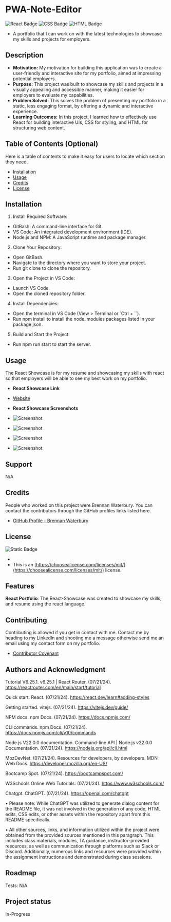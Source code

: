 # PWA-Note-Editor

![React Badge](https://img.shields.io/badge/React-(50%25)-blue)
![CSS Badge](https://img.shields.io/badge/CSS-(30%25)-lightblue)
![HTML Badge](https://img.shields.io/badge/HTML-(20%25)-red)

- A portfolio that I can work on with the latest technologies to showcase my skills and projects for employers.

## Description

- <strong>Motivation:</strong> My motivation for building this application was to create a user-friendly and interactive site for my portfolio, aimed at impressing potential employers.
- <strong>Purpose:</strong> This project was built to showcase my skills and projects in a visually appealing and accessible manner, making it easier for employers to evaluate my capabilities.
- <strong>Problem Solved:</strong> This solves the problem of presenting my portfolio in a static, less engaging format, by offering a dynamic and interactive experience.
- <strong>Learning Outcomes:</strong> In this project, I learned how to effectively use React for building interactive UIs, CSS for styling, and HTML for structuring web content.

## Table of Contents (Optional)

Here is a table of contents to make it easy for users to locate which section they need.

- [Installation](#installation)
- [Usage](#usage)
- [Credits](#credits)
- [License](#license)

## Installation

1. Install Required Software:

- GitBash: A command-line interface for Git.
- VS Code: An integrated development environment (IDE).
- Node.js and NPM: A JavaScript runtime and package manager.

2. Clone Your Repository:

- Open GitBash.
- Navigate to the directory where you want to store your project.
- Run git clone <your-repo-url> to clone the repository.

3. Open the Project in VS Code:

- Launch VS Code.
- Open the cloned repository folder.

4. Install Dependencies:

- Open the terminal in VS Code (View > Terminal or `Ctrl + ``).
- Run npm install to install the node_modules packages listed in your package.json.

5. Build and Start the Project:

- Run npm run start to start the server.

## Usage

The React Showcase is for my resume and showcasing my skills with react so that employers will be able to see my best work on my portfolio.

- <strong>React Showcase Link</strong>

- [Website]()

- <strong>React Showcase Screenshots</strong>

- ![Screenshot]()
- ![Screenshot]()
- ![Screenshot]()
- ![Screenshot]()

## Support

N/A

## Credits

People who worked on this project were Brennan Waterbury. You can contact the contributors through the GitHub profiles links listed here.

- <a href="https://github.com/bwater47" alt="GitHub Link">GitHub Profile - Brennan Waterbury</a>

## License

![Static Badge](https://img.shields.io/badge/MIT-License-Blue)

-
- This is an [https://choosealicense.com/licenses/mit/](https://choosealicense.com/licenses/mit/) license.

## Features

<strong>React Portfolio</strong>: The React-Showcase was created to showcase my skills, and resume using the react language.

## Contributing

Contributing is allowed if you get in contact with me. Contact me by heading to my LinkedIn and shooting me a message otherwise send me an email using my contact form on my portfolio.

- [Contributor Covenant](https://www.contributor-covenant.org/)

## Authors and Acknowledgment

Tutorial V6.25.1. v6.25.1 | React Router. (07/21/24). https://reactrouter.com/en/main/start/tutorial

Quick start. React. (07/21/24). https://react.dev/learn#adding-styles 

Getting started. vitejs. (07/21/24). https://vitejs.dev/guide/

NPM docs. npm Docs. (07/21/24). https://docs.npmjs.com/

CLI commands. npm Docs. (07/21/24). https://docs.npmjs.com/cli/v10/commands

Node.js V22.0.0 documentation. Command-line API | Node.js v22.0.0 Documentation. (07/21/24). https://nodejs.org/api/cli.html

MozDevNet. (07/21/24). Resources for developers, by developers. MDN Web Docs. https://developer.mozilla.org/en-US/

Bootcamp Spot. (07/21/24). https://bootcampspot.com/

W3Schools Online Web Tutorials. (07/21/24). https://www.w3schools.com/

Chatgpt. ChatGPT. (07/21/24). https://openai.com/chatgpt

• Please note: While ChatGPT was utilized to generate dialog content for the README file, it was not involved in the generation of any code, HTML edits, CSS edits, or other assets within the repository apart from this README specifically.

• All other sources, links, and information utilized within the project were obtained from the provided sources mentioned in this paragraph. This includes class materials, modules, TA guidance, instructor-provided resources, as well as communication through platforms such as Slack or Discord. Additionally, numerous links and resources were provided within the assignment instructions and demonstrated during class sessions.

## Roadmap

Tests: N/A

## Project status

In-Progress
